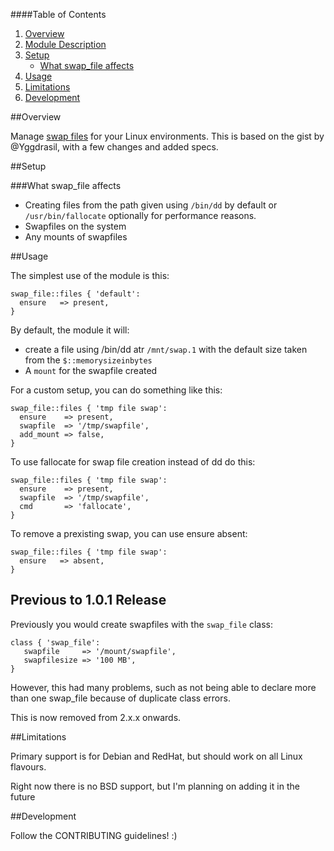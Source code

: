 ####Table of Contents

1. [Overview](#overview)
2. [Module Description ](#module-description)
3. [Setup](#setup)
    * [What swap_file affects](#what-swap_file-affects)
4. [Usage](#usage)
5. [Limitations](#limitations)
6. [Development](#development)

##Overview

Manage [swap files](http://en.wikipedia.org/wiki/Paging) for your Linux environments. This is based on the gist by @Yggdrasil, with a few changes and added specs.

##Setup

###What swap_file affects

* Creating files from the path given using `/bin/dd` by default or `/usr/bin/fallocate` optionally for performance reasons.
* Swapfiles on the system
* Any mounts of swapfiles

##Usage

The simplest use of the module is this:

```puppet
swap_file::files { 'default':
  ensure   => present,
}
```

By default, the module it will:

* create a file using /bin/dd atr `/mnt/swap.1` with the default size taken from the `$::memorysizeinbytes`
* A `mount` for the swapfile created

For a custom setup, you can do something like this:

```puppet
swap_file::files { 'tmp file swap':
  ensure    => present,
  swapfile  => '/tmp/swapfile',
  add_mount => false,
}
```
To use fallocate for swap file creation instead of dd do this:

```puppet
swap_file::files { 'tmp file swap':
  ensure    => present,
  swapfile  => '/tmp/swapfile',
  cmd       => 'fallocate',
}
```

To remove a prexisting swap, you can use ensure absent:

```puppet
swap_file::files { 'tmp file swap':
  ensure   => absent,
}
```

## Previous to 1.0.1 Release

Previously you would create swapfiles with the `swap_file` class:

```
class { 'swap_file':
   swapfile     => '/mount/swapfile',
   swapfilesize => '100 MB',
}
```

However, this had many problems, such as not being able to declare more than one swap_file because of duplicate class errors.

This is now removed from 2.x.x onwards.

##Limitations

Primary support is for Debian and RedHat, but should work on all Linux flavours.

Right now there is no BSD support, but I'm planning on adding it in the future

##Development

Follow the CONTRIBUTING guidelines! :)

